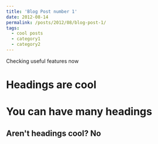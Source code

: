 ```yaml
---
title: 'Blog Post number 1'
date: 2012-08-14
permalink: /posts/2012/08/blog-post-1/
tags:
  - cool posts
  - category1
  - category2
---
```


Checking useful features now

Headings are cool
======

You can have many headings
======

Aren't headings cool? No
------